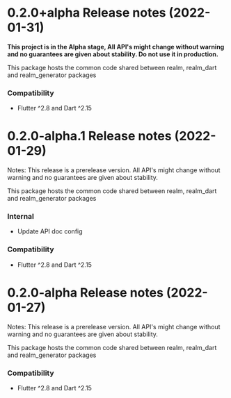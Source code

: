 0.2.0+alpha Release notes (2022-01-31)
=============================================================

**This project is in the Alpha stage, All API's might change without warning and no guarantees are given about stability. Do not use it in production.**

This package hosts the common code shared between realm, realm_dart and realm_generator packages

### Compatibility
* Flutter ^2.8 and Dart ^2.15

0.2.0-alpha.1 Release notes (2022-01-29)
=============================================================

Notes: This release is a prerelease version. All API's might change without warning and no guarantees are given about stability. 

This package hosts the common code shared between realm, realm_dart and realm_generator packages

### Internal
* Update API doc config

### Compatibility
* Flutter ^2.8 and Dart ^2.15

0.2.0-alpha Release notes (2022-01-27)
=============================================================

Notes: This release is a prerelease version. All API's might change without warning and no guarantees are given about stability. 

This package hosts the common code shared between realm, realm_dart and realm_generator packages

### Compatibility
* Flutter ^2.8 and Dart ^2.15